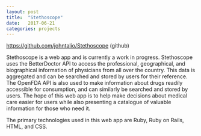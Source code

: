 ```yaml
---
layout: post
title:  "Stethoscope"
date:   2017-06-21
categories: projects
---
```

https://github.com/johntalio/Stethoscope (github)

Stethoscope is a web app and is currently a work in progress. Stethoscope uses the BetterDoctor API to access the professional, geographical, and biographical information of physicians from all over the country. This data is aggregated and can be searched and stored by users for their reference. The OpenFDA API is also used to make information about drugs readily accessible for consumption, and can similarly be searched and stored by users. The hope of this web app is to help make decisions about medical care easier for users while also presenting a catalogue of valuable information for those who need it.

The primary technologies used in this web app are Ruby, Ruby on Rails, HTML, and CSS.
